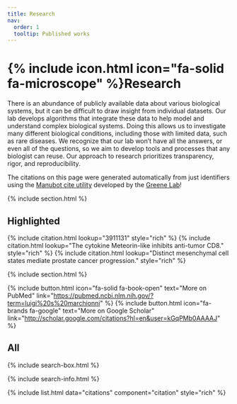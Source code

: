 ```yaml
---
title: Research
nav:
  order: 1
  tooltip: Published works
---
```


# {% include icon.html icon="fa-solid fa-microscope" %}Research

There is an abundance of publicly available data about various biological systems, but it can be difficult to draw insight from individual datasets. 
Our lab develops algorithms that integrate these data to help model and understand complex biological systems. 
Doing this allows us to investigate many different biological conditions, including those with limited data, such as rare diseases. 
We recognize that our lab won’t have all the answers, or even all of the questions, so we aim to develop tools and processes that any biologist can reuse. 
Our approach to research prioritizes transparency, rigor, and reproducibility.

The citations on this page were generated automatically from just identifiers using the [Manubot cite utility](https://github.com/manubot/manubot#cite) developed by the [Greene Lab](https://greenelab.com/)!

{% include section.html %}

## Highlighted

{% include citation.html lookup="3911131" style="rich" %}
{% include citation.html lookup="The cytokine Meteorin-like inhibits anti-tumor CD8." style="rich" %}
{% include citation.html lookup="Distinct mesenchymal cell states mediate prostate cancer progression." style="rich" %}

{% include section.html %}

{% include button.html icon="fa-solid fa-book-open" text="More on PubMed" link="https://pubmed.ncbi.nlm.nih.gov/?term=luigi%20s%20marchionni" %}
{% include button.html icon="fa-brands fa-google" text="More on Google Scholar" link="http://scholar.google.com/citations?hl=en&user=kGqPMb0AAAAJ" %}


## All

{% include search-box.html %}

{% include search-info.html %}

{% include list.html data="citations" component="citation" style="rich" %}

